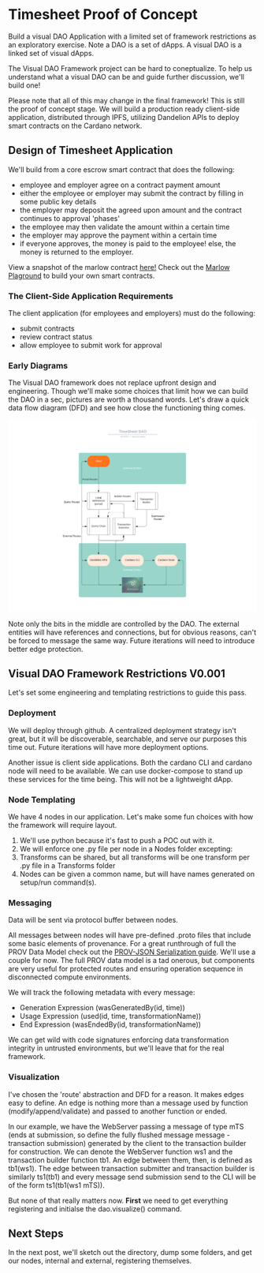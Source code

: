 # Timesheet Proof of Concept
Build a visual DAO Application with a limited set of framework restrictions as an exploratory exercise.  Note a DAO is a set of dApps. A visual DAO is a linked set of visual dApps.

The Visual DAO Framework project can be hard to coneptualize. To help us understand what a visual DAO can be and guide further discussion, we'll build one! 

Please note that all of this may change in the final framework!  This is still the proof of concept stage. We will build a production ready client-side application, distributed through IPFS, utilizing Dandelion APIs to deploy smart contracts on the Cardano network. 

## Design of Timesheet Application
We'll build from a core escrow smart contract that does the following:

* employee and employer agree on a contract payment amount
* either the employee or employer may submit the contract by filling in some public key details
* the employer may deposit the agreed upon amount and the contract continues to approval 'phases'
* the employee may then validate the amount within a certain time
* the employer may approve the payment within a certain time
* if everyone approves, the money is paid to the employee! else, the money is returned to the employer.

View a snapshot of the marlow contract [here!](./examples/images/escrow_contract_example.PNG)
Check out the [Marlow Plaground](https://alpha.marlowe.iohkdev.io/) to build your own smart contracts.

### The Client-Side Application Requirements
The client application (for employees and employers) must do the following:
* submit contracts
* review contract status
* allow employee to submit work for approval

### Early Diagrams
The Visual DAO framework does not replace upfront design and engineering.  Though we'll make some choices that limit how we can build the DAO in a sec, pictures are worth a thousand words. Let's draw a quick data flow diagram (DFD) and see how close the functioning thing comes.

![TimeSheet dApp DFD](https://github.com/newnativeabq/cotyl-docs/blob/4957a8ac86218094b7271dee2b4c3be2071bd9c3/docs/examples/images/timesheetdapplicationdfd.png)

Note only the bits in the middle are controlled by the DAO.  The external entities will have references and connections, but for obvious reasons, can't be forced to message the same way.  Future iterations will need to introduce better edge protection.

## Visual DAO Framework Restrictions V0.001
Let's set some engineering and templating restrictions to guide this pass.

### Deployment
We will deploy through github.  A centralized deployment strategy isn't great, but it will be discoverable, searchable, and serve our purposes this time out.  Future iterations will have more deployment options.  

Another issue is client side applications.  Both the cardano CLI and cardano node will need to be available.  We can use docker-compose to stand up these services for the time being.  This will not be a lightweight dApp.

### Node Templating
We have 4 nodes in our application.  Let's make some fun choices with how the framework will require layout.

1. We'll use python because it's fast to push a POC out with it.
2. We will enforce one .py file per node in a Nodes folder excepting:
3. Transforms can be shared, but all transforms will be one transform per .py file in a Transforms folder
4. Nodes can be given a common name, but will have names generated on setup/run command(s).

### Messaging
Data will be sent via protocol buffer between nodes.

All messages between nodes will have pre-defined .proto files that include some basic elements of provenance.  For a great runthrough of full the PROV Data Model check out the [PROV-JSON Serialization guide](https://www.w3.org/Submission/2013/SUBM-prov-json-20130424/).  We'll use a couple for now.  The full PROV data model is a tad onerous, but components are very useful for protected routes and ensuring operation sequence in disconnected compute environments.

We will track the following metadata with every message:
* Generation Expression (wasGeneratedBy(id, time))
* Usage Expression (used(id, time, transformationName))
* End Expression (wasEndedBy(id, transformationName))

We can get wild with code signatures enforcing data transformation integrity in untrusted environments, but we'll leave that for the real framework.


### Visualization
I've chosen the 'route' abstraction and DFD for a reason.  It makes edges easy to define.  An edge is nothing more than a message used by function (modify/append/validate) and passed to another function or ended.

In our example, we have the WebServer passing a message of type mTS (ends at submission, so define the fully flushed message message - transaction submission) generated by the client to the transaction builder for construction.  We can denote the WebServer function ws1 and the transaction builder function tb1.  An edge between them, then, is defined as tb1(ws1).  The edge between transaction submitter and transaction builder is similarly ts1(tb1) and every message send submission send to the CLI will be of the form ts1(tb1(ws1 mTS)).

But none of that really matters now.  **First** we need to get everything registering and initialse the dao.visualize() command.

## Next Steps
In the next post, we'll sketch out the directory, dump some folders, and get our nodes, internal and external, registering themselves.